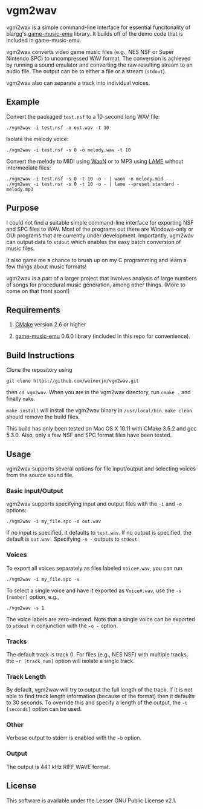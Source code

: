 # vgm2wav
vgm2wav is a simple command-line interface for essential funcitonality of blargg's [game-music-emu](https://bitbucket.org/mpyne/game-music-emu/wiki/Home) library. It builds off of the demo code that is included in game-music-emu.

vgm2wav converts video game music files (e.g., NES NSF or Super Nintendo SPC) to uncompressed WAV format. 
The conversion is achieved by running a sound emulator and converting the raw resulting stream to an audio file.
The output can be to either a file or a stream (`stdout`).

vgm2wav also can separate a track into individual voices.

## Example
Convert the packaged `test.nsf` to a 10-second long WAV file:
```
./vgm2wav -i test.nsf -o out.wav -t 10
```
Isolate the melody voice:
```
./vgm2wav -i test.nsf -s 0 -o melody.wav -t 10
```
Convert the melody to MIDI using [WaoN](http://waon.sourceforge.net/) or to MP3 using [LAME](http://lame.sourceforge.net/) without intermediate files:
```
./vgm2wav -i test.nsf -s 0 -t 10 -o - | waon -o melody.mid
./vgm2wav -i test.nsf -s 0 -t 10 -o - | lame --preset standard - melody.mp3
```

## Purpose
I could not find a suitable simple command-line interface for exporting NSF and SPC files to WAV. 
Most of the programs out there are Windows-only or GUI programs that are currently under development. 
Importantly, vgm2wav can output data to `stdout` which enables the easy batch conversion of music files.

It also game me a chance to brush up on my C programming and learn a few things about music formats! 

vgm2wav is a part of a larger project that involves analysis of large numbers of songs for procedural music generation, among other things. 
(More to come on that front soon!)

## Requirements

1. [CMake](http://cmake.org/) version 2.6 or higher

2. [game-music-emu](https://bitbucket.org/mpyne/game-music-emu/wiki/Home) 0.6.0 library (included in this repo for convenience).

## Build Instructions
Clone the repository using
```
git clone https://github.com/weinerjm/vgm2wav.git
```
then `cd vgm2wav`. When you are in the vgm2wav directory, run `cmake .` and finally `make`. 

`make install` will install the vgm2wav binary in `/usr/local/bin`. `make clean` should remove the build files.

This build has only been tested on Mac OS X 10.11 with CMake 3.5.2 and gcc 5.3.0. Also, only a few NSF and SPC format files have been tested.

## Usage
vgm2wav supports several options for file input/output and selecting voices from the source sound file.
### Basic Input/Output
vgm2wav supports specifying input and output files with the `-i` and `-o` options:
```
./vgm2wav -i my_file.spc -o out.wav
```
If no input is specified, it defaults to `test.wav`. If no output is specified, the default is `out.wav.` Specifying `-o -` outputs to `stdout`.

### Voices
To export all voices separately as files labeled `Voice#.wav`, you can run
```
./vgm2wav -i my_file.spc -v
```
To select a single voice and have it exported as `Voice#.wav`, use the `-s [number]` option, e.g.,
```
./vgm2wav -s 1
```
The voice labels are zero-indexed. Note that a single voice can be exported to `stdout` in conjunction with the `-o -` option. 

### Tracks
The default track is track 0. For files (e.g., NES NSF) with multiple tracks, the `-r [track_num]` option will isolate a single track.

### Track Length
By default, vgm2wav will try to output the full length of the track. If it is not able to find track length information (because of the format) then it defaults to 30 seconds. To override this and specify a length of the output, the `-t [seconds]` option can be used.

### Other
Verbose output to stderr is enabled with the `-b` option.

### Output
The output is 44.1 kHz RIFF WAVE format. 

## License
This software is available under the Lesser GNU Public License v2.1.
